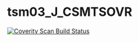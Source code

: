 # tsm03_J_CSMTSOVR
<a href="https://scan.coverity.com/projects/wendyzhang1121-tsm03_j_csmtsovr">
  <img alt="Coverity Scan Build Status"
       src="https://scan.coverity.com/projects/9617/badge.svg"/>
</a>
